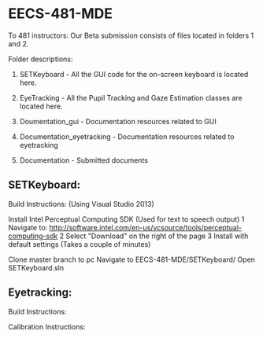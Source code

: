 EECS-481-MDE
============

To 481 instructors: Our Beta submission consists of files located in folders 1 and 2.

Folder descriptions:

1) SETKeyboard - All the GUI code for the on-screen keyboard is located here.

2) EyeTracking - All the Pupil Tracking and Gaze Estimation classes are located here.

3) Doumentation_gui - Documentation resources related to GUI

4) Documentation_eyetracking - Documentation resources related to eyetracking

5) Documentation - Submitted documents


SETKeyboard:
-------------
Build Instructions:
(Using Visual Studio 2013)

Install Intel Perceptual Computing SDK (Used for text to speech output)
 1 Navigate to: http://software.intel.com/en-us/vcsource/tools/perceptual-computing-sdk
 2 Select "Download" on the right of the page
 3 Install with default settings (Takes a couple of minutes)

Clone master branch to pc
Navigate to EECS-481-MDE/SETKeyboard/
Open SETKeyboard.sln


Eyetracking:
-------------
Build Instructions:

Calibration Instructions:


